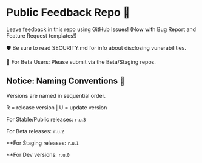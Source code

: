 # Public Feedback Repo 🦦

Leave feedback in this repo using GitHub Issues!
(Now with Bug Report and Feature Request templates!)

🛡️ Be sure to read SECURITY.md for info about disclosing vunerabilities.

🧪 For Beta Users: Please submit via the Beta/Staging repos.


## Notice: Naming Conventions 👀

Versions are named in sequential order.

R = release version | U = update version

For Stable/Public releases: `r`.`u`.`3`

For Beta releases: `r`.`u`.`2`

**For Staging releases: `r`.`u`.`1`

**For Dev versions: `r`.`u`.`0`
